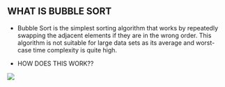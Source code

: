 ## WHAT IS BUBBLE SORT
- Bubble Sort is the simplest sorting algorithm that works by repeatedly swapping the adjacent elements if they are in the wrong order. This algorithm is not suitable for large data sets as its average and worst-case time complexity is quite high.

- HOW DOES THIS WORK??

<img src ="https://www.w3resource.com/w3r_images/bubble-short.png"/>
